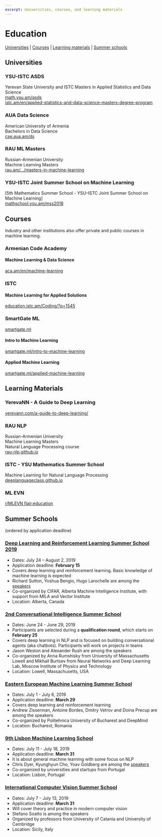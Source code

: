 ```yaml
---
excerpt: Universities, courses, and learning materials
---
```


# Education

[Universities](#universities) \| [Courses](#courses) \| [Learning materials](#learning-materials) \| [Summer schools](#summer-schools)


## Universities

### YSU-ISTC ASDS
Yerevan State University and ISTC
Masters in Applied Statistics and Data Science   
[math.ysu.am/asds](https://math.ysu.am/asds)  
[istc.am/en/applied-statistics-and-data-science-masters-degree-program](http://istc.am/en/applied-statistics-and-data-science-masters-degree-program/)

### AUA Data Science
American University of Armenia  
Bachelors in Data Science  
[cse.aua.am/ds](https://cse.aua.am/ds/)

### RAU ML Masters
Russian-Armenian University  
Machine Learning Masters  
[rau.am/.../masters-in-machine-learning](https://international.rau.am/eng/25/masters-in-machine-learning)

### YSU-ISTC Joint Summer School on Machine Learning
[5th Mathematics Summer School - YSU–ISTC Joint Summer School on Machine Learning]  
[mathschool.ysu.am/mss2018](http://mathschool.ysu.am/mss2018/)


## Courses

Industry and other institutions also offer private and public courses in machine learning.

### Armenian Code Academy
#### Machine Learning & Data Science  
[aca.am/en/machine-learning](http://aca.am/en/machine-learning/)

### ISTC
#### Machine Learning for Applied Solutions  
[education.istc.am/Coding/?p=1545](http://education.istc.am/Coding/?p=1545)

### SmartGate ML
[smartgate.ml](https://www.smartgate.ml/)
#### Intro to Machine Learning
[smartgate.ml/intro-to-machine-learning](https://www.smartgate.ml/intro-to-machine-learning)
#### Applied Machine Learning  
[smartgate.ml/applied-machine-learning](https://www.smartgate.ml/applied-machine-learning)


## Learning Materials

### YerevaNN - A Guide to Deep Learning  
[yerevann.com/a-guide-to-deep-learning/](http://yerevann.com/a-guide-to-deep-learning/)

### RAU NLP
Russian-Armenian University  
Machine Learning Masters  
Natural Language Processing course  
[rau-nlp.github.io](https://rau-nlp.github.io/)

### ISTC - YSU Mathematics Summer School
Machine Learning for Natural Language Processing  
[deeplanguageclass.github.io](https://deeplanguageclass.github.io)

### ML EVN
[r/MLEVN flair:education](https://www.reddit.com/r/MLEVN/search?q=flair%3Aeducation&sort=new&restrict_sr=on)


## Summer Schools
(ordered by application deadline)

### [Deep Learning and Reinforcement Learning Summer School 2019](https://dlrlsummerschool.ca/)
* Dates: July 24 – August 2, 2019
* Application deadline: **February 15**
* Covers deep learning and reinforcement learning. Basic knowledge of machine learning is expected
* Richard Sutton, Yoshua Bengio, Hugo Larochelle are among the [speakers](https://dlrlsummerschool.ca/confirmed-speakers/) 
* Co-organized by CIFAR, Alberta Machine Intelligence Institute, with support from MILA and Vector Institute
* Location: Alberta, Canada

### [2nd Conversational Intelligence Summer School](http://ciss.deephack.me/)
* Dates: June 24 - June 29, 2019
* Participants are selected during a **qualification round**, which starts on **February 25**
* Covers deep learning in NLP and is focused on building conversational agents (aka chatbots). Participants will work on projects in teams
* Jason Weston and Alexander Rush are among the speakers
* Co-organized by Anna Rumshisky from University of Massachusetts Lowell and Mikhail Burtsev from Neural Networks and Deep Learning Lab, Moscow Institute of Physics and Technology
* Location: Lowell, Massachusetts, USA

### [Eastern European Machine Learning Summer School](https://www.eeml.eu/)
* Dates: July 1 - July 6, 2019
* Application deadline: **March 29**
* Covers deep learning and reinforcement learning
* Andrew Zisserman, Antoine Bordes, Dmitry Vetrov and Doina Precup are among the speakers
* Co-organized by Politehnica University of Bucharest and DeepMind
* Location: Bucharest, Romania

### [9th Lisbon Machine Learning School](http://lxmls.it.pt/2019/)
* Dates: July 11 - July 18, 2019
* Application deadline: **March 31**
* It is about general machine learning with some focus on NLP
* Chris Dyer, Kyunghyun Cho, Yoav Goldberg are among the [speakers](http://lxmls.it.pt/2019/?page_id=30)
* Co-organized by universities and startups from Portugal
* Location: Lisbon, Portugal

### [International Computer Vision Summer School](http://iplab.dmi.unict.it/icvss2018/)
* Dates: July 7 - July 13, 2019
* Application deadline: **March 31**
* Will cover theory and practice in modern computer vision
* Stefano Soatto is among the speakers
* Organized by professors from University of Catania and University of Cambridge
* Location: Sicily, Italy


